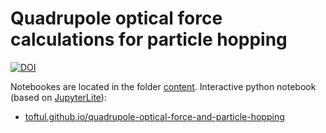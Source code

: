 # Quadrupole optical force calculations for particle hopping

[![DOI](https://zenodo.org/badge/967837452.svg)](https://doi.org/10.5281/zenodo.16907811)


Notebookes are located in the folder [content](https://github.com/toftul/quadrupole-optical-force-and-particle-hopping/tree/main/content). Interactive python notebook (based on [JupyterLite](https://jupyterlite.readthedocs.io/en/stable/)):
- [toftul.github.io/quadrupole-optical-force-and-particle-hopping](http://toftul.github.io/quadrupole-optical-force-and-particle-hopping)





